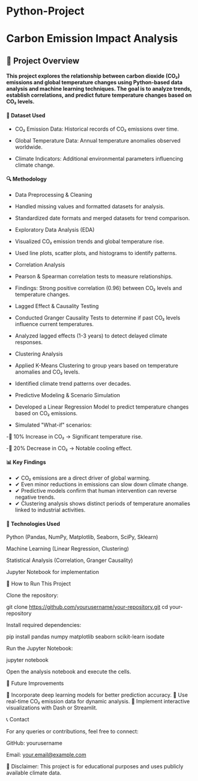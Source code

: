 # Python-Project
# Carbon Emission Impact Analysis

## 📌 Project Overview

#### This project explores the relationship between carbon dioxide (CO₂) emissions and global temperature changes using Python-based data analysis and machine learning techniques. The goal is to analyze trends, establish correlations, and predict future temperature changes based on CO₂ levels.

#### 📂 Dataset Used

- CO₂ Emission Data: Historical records of CO₂ emissions over time.

- Global Temperature Data: Annual temperature anomalies observed worldwide.

- Climate Indicators: Additional environmental parameters influencing climate change.

#### 🔍 Methodology

- Data Preprocessing & Cleaning

- Handled missing values and formatted datasets for analysis.

- Standardized date formats and merged datasets for trend comparison.

- Exploratory Data Analysis (EDA)

- Visualized CO₂ emission trends and global temperature rise.

- Used line plots, scatter plots, and histograms to identify patterns.

- Correlation Analysis

- Pearson & Spearman correlation tests to measure relationships.

- Findings: Strong positive correlation (0.96) between CO₂ levels and temperature changes.

- Lagged Effect & Causality Testing

- Conducted Granger Causality Tests to determine if past CO₂ levels influence current temperatures.

- Analyzed lagged effects (1-3 years) to detect delayed climate responses.

- Clustering Analysis

- Applied K-Means Clustering to group years based on temperature anomalies and CO₂ levels.

- Identified climate trend patterns over decades.

- Predictive Modeling & Scenario Simulation

- Developed a Linear Regression Model to predict temperature changes based on CO₂ emissions.

- Simulated "What-if" scenarios:

-🔺 10% Increase in CO₂ → Significant temperature rise.

-🔻 20% Decrease in CO₂ → Notable cooling effect.

#### 📊 Key Findings

- ✔ CO₂ emissions are a direct driver of global warming.
- ✔ Even minor reductions in emissions can slow down climate change.
- ✔ Predictive models confirm that human intervention can reverse negative trends.
- ✔ Clustering analysis shows distinct periods of temperature anomalies linked to industrial activities.

#### 🚀 Technologies Used

Python (Pandas, NumPy, Matplotlib, Seaborn, SciPy, Sklearn)

Machine Learning (Linear Regression, Clustering)

Statistical Analysis (Correlation, Granger Causality)

Jupyter Notebook for implementation

📜 How to Run This Project

Clone the repository:

git clone https://github.com/yourusername/your-repository.git
cd your-repository

Install required dependencies:

pip install pandas numpy matplotlib seaborn scikit-learn isodate

Run the Jupyter Notebook:

jupyter notebook

Open the analysis notebook and execute the cells.

📌 Future Improvements

🔹 Incorporate deep learning models for better prediction accuracy.
🔹 Use real-time CO₂ emission data for dynamic analysis.
🔹 Implement interactive visualizations with Dash or Streamlit.

📞 Contact

For any queries or contributions, feel free to connect:

GitHub: yourusername

Email: your.email@example.com

🛑 Disclaimer: This project is for educational purposes and uses publicly available climate data.
